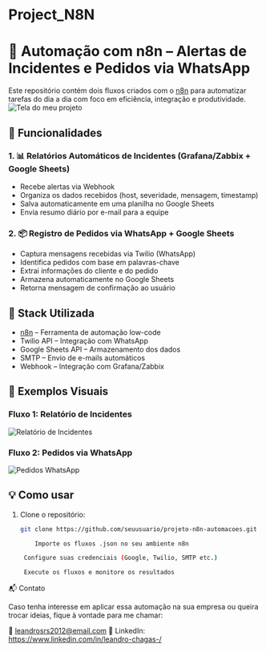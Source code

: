 # Project_N8N
# 🤖 Automação com n8n – Alertas de Incidentes e Pedidos via WhatsApp

Este repositório contém dois fluxos criados com o [n8n](https://n8n.io/) para automatizar tarefas do dia a dia com foco em eficiência, integração e produtividade.
![Tela do meu projeto](![Image](https://github.com/user-attachments/assets/f20b9888-fd5d-4a53-8f5e-4f3d61af9887))


## 🚀 Funcionalidades

### 1. 📊 Relatórios Automáticos de Incidentes (Grafana/Zabbix + Google Sheets)
- Recebe alertas via Webhook
- Organiza os dados recebidos (host, severidade, mensagem, timestamp)
- Salva automaticamente em uma planilha no Google Sheets
- Envia resumo diário por e-mail para a equipe

### 2. 📦 Registro de Pedidos via WhatsApp + Google Sheets
- Captura mensagens recebidas via Twilio (WhatsApp)
- Identifica pedidos com base em palavras-chave
- Extrai informações do cliente e do pedido
- Armazena automaticamente no Google Sheets
- Retorna mensagem de confirmação ao usuário

## 🧩 Stack Utilizada

- [n8n](https://n8n.io/) – Ferramenta de automação low-code
- Twilio API – Integração com WhatsApp
- Google Sheets API – Armazenamento dos dados
- SMTP – Envio de e-mails automáticos
- Webhook – Integração com Grafana/Zabbix

## 📸 Exemplos Visuais

### Fluxo 1: Relatório de Incidentes
![Relatório de Incidentes](caminho/para/fluxo1.png)

### Fluxo 2: Pedidos via WhatsApp
![Pedidos WhatsApp](caminho/para/fluxo2.png)

## 💡 Como usar

1. Clone o repositório:
   ```bash
   git clone https://github.com/seuusuario/projeto-n8n-automacoes.git

       Importe os fluxos .json no seu ambiente n8n

    Configure suas credenciais (Google, Twilio, SMTP etc.)

    Execute os fluxos e monitore os resultados

📬 Contato

Caso tenha interesse em aplicar essa automação na sua empresa ou queira trocar ideias, fique à vontade para me chamar:

📧 leandrosrs2012@email.com
🔗 LinkedIn: https://www.linkedin.com/in/leandro-chagas-/
